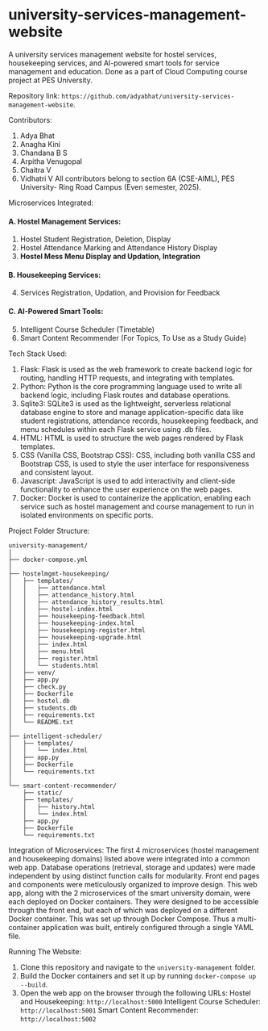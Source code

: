 # university-services-management-website
A university services management website for hostel services, housekeeping services, and AI-powered smart tools for service management and education. Done as a part of Cloud Computing course project at PES University.

Repository link: `https://github.com/adyabhat/university-services-management-website`.

Contributors:
1. Adya Bhat
2. Anagha Kini
3. Chandana B S
4. Arpitha Venugopal
5. Chaitra V
6. Vidhatri V
All contributors belong to section 6A (CSE-AIML), PES University- Ring Road Campus (Even semester, 2025).

Microservices Integrated:
#### A. Hostel Management Services:
1. Hostel Student Registration, Deletion, Display
2. Hostel Attendance Marking and Attendance History Display
3. **Hostel Mess Menu Display and Updation, Integration**
#### B. Housekeeping Services:
4. Services Registration, Updation, and Provision for Feedback
#### C. AI-Powered Smart Tools:
5. Intelligent Course Scheduler (Timetable)
6. Smart Content Recommender (For Topics, To Use as a Study Guide)

Tech Stack Used:
1. Flask: Flask is used as the web framework to create backend logic for routing, handling HTTP requests, and integrating with templates.
2. Python: Python is the core programming language used to write all backend logic, including Flask routes and database operations.
3. Sqlite3: SQLite3 is used as the lightweight, serverless relational database engine to store and manage application-specific data like student registrations, attendance records, housekeeping feedback, and menu schedules within each Flask service using .db files.
4. HTML: HTML is used to structure the web pages rendered by Flask templates. 
5. CSS (Vanilla CSS, Bootstrap CSS): CSS, including both vanilla CSS and Bootstrap CSS, is used to style the user interface for responsiveness and consistent layout. 
6. Javascript: JavaScript is used to add interactivity and client-side functionality to enhance the user experience on the web pages. 
7. Docker: Docker is used to containerize the application, enabling each service such as hostel management and course management to run in isolated environments on specific ports.

Project Folder Structure:
```
university-management/
│
├── docker-compose.yml
│
├── hostelmgmt-housekeeping/
│   ├── templates/
│   │   ├── attendance.html
│   │   ├── attendance_history.html
│   │   ├── attendance_history_results.html
│   │   ├── hostel-index.html
│   │   ├── housekeeping-feedback.html
│   │   ├── housekeeping-index.html
│   │   ├── housekeeping-register.html
│   │   ├── housekeeping-upgrade.html
│   │   ├── index.html
│   │   ├── menu.html
│   │   ├── register.html
│   │   └── students.html
│   ├── venv/
│   ├── app.py
│   ├── check.py
│   ├── Dockerfile
│   ├── hostel.db
│   ├── students.db
│   ├── requirements.txt
│   └── README.txt
│
├── intelligent-scheduler/
│   ├── templates/
│   │   └── index.html
│   ├── app.py
│   ├── Dockerfile
│   └── requirements.txt
│
└── smart-content-recommender/
    ├── static/
    ├── templates/
    │   ├── history.html
    │   └── index.html
    ├── app.py
    ├── Dockerfile
    └── requirements.txt
```

Integration of Microservices:
The first 4 microservices (hostel management and housekeeping domains) listed above were integrated into a common web app. Database operations (retrieval, storage and updates) were made independent by using distinct function calls for modularity. Front end pages and components were meticulously organized to improve design. This web app, along with the 2 microservices of the smart university domain, were each deployed on Docker containers. They were designed to be accessible through the front end, but each of which was deployed on a different Docker container. This was set up through Docker Compose. Thus a multi-container application was built, entirely configured through a single YAML file.

Running The Website:
1. Clone this repository and navigate to the `university-management` folder.
2. Build the Docker containers and set it up by running `docker-compose up --build`.
3. Open the web app on the browser through the following URLs:
   Hostel and Housekeeping: `http://localhost:5000`
   Intelligent Course Scheduler: `http://localhost:5001`
   Smart Content Recommender: `http://localhost:5002`
